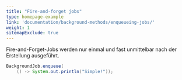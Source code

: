 ```yaml
---
title: "Fire-and-forget jobs"
type: homepage-example
link: 'documentation/background-methods/enqueueing-jobs/'
weight: 1
sitemapExclude: true
---
```

Fire-and-Forget-Jobs werden nur einmal und fast unmittelbar nach der Erstellung ausgeführt.

```java
BackgroundJob.enqueue(
    () -> System.out.println("Simple!"));
```
